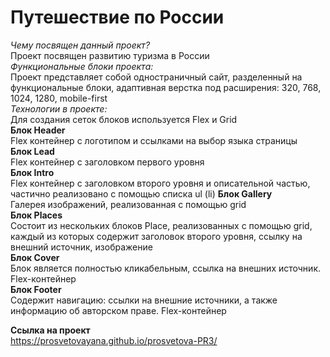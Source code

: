 # Путешествие по России
*Чему посвящен данный проект?*  
Проект посвящен развитию туризма в России  
*Функциональные блоки проекта:*  
Проект представляет собой одностраничный сайт, разделенный на функциональные блоки, адаптивная верстка под расширения: 320, 768, 1024, 1280, mobile-first  
*Технологии в проекте:*  
Для создания сеток блоков используется Flex и Grid  
**Блок Header**  
Flex контейнер с логотипом и ссылками на выбор языка страницы  
**Блок Lead**  
Flex контейнер с заголовком первого уровня  
**Блок Intro**  
Flex контейнер с заголовком второго уровня и описательной частью, частично реализовано с помощью списка ul (li)
**Блок Gallery**  
Галерея изображений, реализованная с помощью grid  
**Блок Places**  
Состоит из нескольких блоков Place, реализованных с помощью grid, каждый из которых содержит заголовок второго уровня, ссылку на внешний источник, изображение  
**Блок Cover**  
Блок является полностью кликабельным, ссылка на внешних источник. Flex-контейнер  
**Блок Footer**  
Содержит навигацию: ссылки на внешние источники, а также информацию об авторском праве. Flex-контейнер  
  
**Ссылка на проект**  
https://prosvetovayana.github.io/prosvetova-PR3/  
